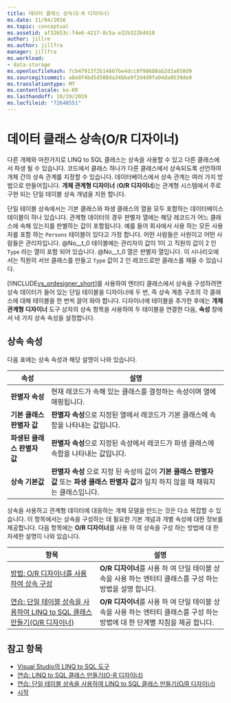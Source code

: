 ```yaml
---
title: 데이터 클래스 상속(O-R 디자이너)
ms.date: 11/04/2016
ms.topic: conceptual
ms.assetid: af32653c-f4e6-4217-8c5a-e32b322b4918
author: jillre
ms.author: jillfra
manager: jillfra
ms.workload:
- data-storage
ms.openlocfilehash: 7cb47913f2b14867be4dcc8f98688ab2d2a858d9
ms.sourcegitcommit: a8e8f4bd5d508da34bbe9f2d4d9fa94da0539de0
ms.translationtype: MT
ms.contentlocale: ko-KR
ms.lasthandoff: 10/19/2019
ms.locfileid: "72648551"
---
```

# <a name="data-class-inheritance-or-designer"></a>데이터 클래스 상속(O/R 디자이너)

다른 개체와 마찬가지로 LINQ to SQL 클래스는 상속을 사용할 수 있고 다른 클래스에서 파생 될 수 있습니다. 코드에서 클래스 하나가 다른 클래스에서 상속되도록 선언하여 개체 간의 상속 관계를 지정할 수 있습니다. 데이터베이스에서 상속 관계는 여러 가지 방법으로 만들어집니다. **개체 관계형 디자이너** (**O/R 디자이너**)는 관계형 시스템에서 주로 구현 되는 단일 테이블 상속 개념을 지원 합니다.

단일 테이블 상속에서는 기본 클래스와 파생 클래스의 열을 모두 포함하는 데이터베이스 테이블이 하나 있습니다. 관계형 데이터의 경우 판별자 열에는 해당 레코드가 어느 클래스에 속해 있는지를 판별하는 값이 포함됩니다. 예를 들어 회사에서 사용 하는 모든 사용자를 포함 하는 `Persons` 테이블이 있다고 가정 합니다. 어떤 사람들은 사원이고 어떤 사람들은 관리자입니다. @No__t_0 테이블에는 관리자의 값이 1이 고 직원의 값이 2 인 `Type` 라는 열이 포함 되어 있습니다. @No__t_0 열은 판별자 열입니다. 이 시나리오에서는 직원의 서브 클래스를 만들고 `Type` 값이 2 인 레코드로만 클래스를 채울 수 있습니다.

[!INCLUDE[vs_ordesigner_short](../data-tools/includes/vs_ordesigner_short_md.md)]를 사용하여 엔터티 클래스에서 상속을 구성하려면 상속 데이터가 들어 있는 단일 테이블을 디자이너에 두 번, 즉 상속 계층 구조의 각 클래스에 대해 테이블을 한 번씩 끌어 와야 합니다. 디자이너에 테이블을 추가한 후에는 **개체 관계형 디자이너** 도구 상자의 상속 항목을 사용하여 두 테이블을 연결한 다음, **속성** 창에서 네 가지 상속 속성을 설정합니다.

## <a name="inheritance-properties"></a>상속 속성

다음 표에는 상속 속성과 해당 설명이 나와 있습니다.

|속성|설명|
|--------------|-----------------|
|**판별자 속성**|현재 레코드가 속해 있는 클래스를 결정하는 속성이며 열에 매핑됩니다.|
|**기본 클래스 판별자 값**|**판별자 속성**으로 지정된 열에서 레코드가 기본 클래스에 속함을 나타내는 값입니다.|
|**파생된 클래스 판별자 값**|**판별자 속성**으로 지정된 속성에서 레코드가 파생 클래스에 속함을 나타내는 값입니다.|
|**상속 기본값**|**판별자 속성** 으로 지정 된 속성의 값이 **기본 클래스 판별자 값** 또는 **파생 클래스 판별자 값**과 일치 하지 않을 때 채워지는 클래스입니다.|

상속을 사용하고 관계형 데이터에 대응하는 개체 모델을 만드는 것은 다소 복잡할 수 있습니다. 이 항목에서는 상속을 구성하는 데 필요한 기본 개념과 개별 속성에 대한 정보를 제공합니다. 다음 항목에는 **O/R 디자이너**를 사용 하 여 상속을 구성 하는 방법에 대 한 자세한 설명이 나와 있습니다.

|항목|설명|
|-----------|-----------------|
|[방법: O/R 디자이너를 사용하여 상속 구성](../data-tools/how-to-configure-inheritance-by-using-the-o-r-designer.md)|**O/R 디자이너**를 사용 하 여 단일 테이블 상속을 사용 하는 엔터티 클래스를 구성 하는 방법을 설명 합니다.|
|[연습: 단일 테이블 상속을 사용하여 LINQ to SQL 클래스 만들기(O/R 디자이너)](../data-tools/walkthrough-creating-linq-to-sql-classes-by-using-single-table-inheritance-o-r-designer.md)|**O/R 디자이너**를 사용 하 여 단일 테이블 상속을 사용 하는 엔터티 클래스를 구성 하는 방법에 대 한 단계별 지침을 제공 합니다.|

## <a name="see-also"></a>참고 항목

- [Visual Studio의 LINQ to SQL 도구](../data-tools/linq-to-sql-tools-in-visual-studio2.md)
- [연습: LINQ to SQL 클래스 만들기(O-R 디자이너)](how-to-create-linq-to-sql-classes-mapped-to-tables-and-views-o-r-designer.md)
- [연습: 단일 테이블 상속을 사용하여 LINQ to SQL 클래스 만들기(O/R 디자이너)](../data-tools/walkthrough-creating-linq-to-sql-classes-by-using-single-table-inheritance-o-r-designer.md)
- [시작](/dotnet/framework/data/adonet/sql/linq/getting-started)